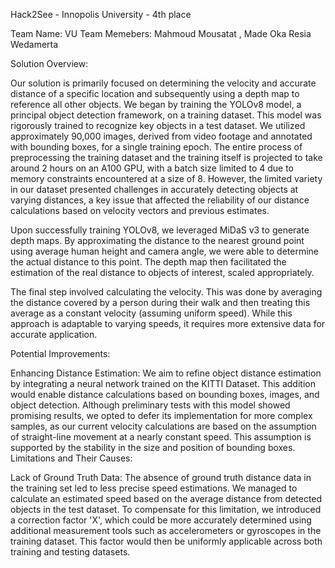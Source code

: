 Hack2See - Innopolis University - 4th place

Team Name: VU
Team Memebers: Mahmoud Mousatat , Made Oka Resia Wedamerta

Solution Overview:

Our solution is primarily focused on determining the velocity and accurate distance of a specific location and subsequently using a depth map to reference all other objects. We began by training the YOLOv8 model, a principal object detection framework, on a training dataset. This model was rigorously trained to recognize key objects in a test dataset. We utilized approximately 90,000 images, derived from video footage and annotated with bounding boxes, for a single training epoch. The entire process of preprocessing the training dataset and the training itself is projected to take around 2 hours on an A100 GPU, with a batch size limited to 4 due to memory constraints encountered at a size of 8. However, the limited variety in our dataset presented challenges in accurately detecting objects at varying distances, a key issue that affected the reliability of our distance calculations based on velocity vectors and previous estimates.

Upon successfully training YOLOv8, we leveraged MiDaS v3 to generate depth maps. By approximating the distance to the nearest ground point using average human height and camera angle, we were able to determine the actual distance to this point. The depth map then facilitated the estimation of the real distance to objects of interest, scaled appropriately.

The final step involved calculating the velocity. This was done by averaging the distance covered by a person during their walk and then treating this average as a constant velocity (assuming uniform speed). While this approach is adaptable to varying speeds, it requires more extensive data for accurate application.

Potential Improvements:

Enhancing Distance Estimation: We aim to refine object distance estimation by integrating a neural network trained on the KITTI Dataset. This addition would enable distance calculations based on bounding boxes, images, and object detection. Although preliminary tests with this model showed promising results, we opted to defer its implementation for more complex samples, as our current velocity calculations are based on the assumption of straight-line movement at a nearly constant speed. This assumption is supported by the stability in the size and position of bounding boxes.
Limitations and Their Causes:

Lack of Ground Truth Data: The absence of ground truth distance data in the training set led to less precise speed estimations. We managed to calculate an estimated speed based on the average distance from detected objects in the test dataset. To compensate for this limitation, we introduced a correction factor 'X', which could be more accurately determined using additional measurement tools such as accelerometers or gyroscopes in the training dataset. This factor would then be uniformly applicable across both training and testing datasets.
